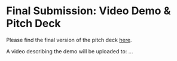 # Final Submission: Video Demo & Pitch Deck

Please find the final version of the pitch deck [here](BSIC+Pitch+Deck.pdf).

A video describing the demo will be uploaded to: ...

